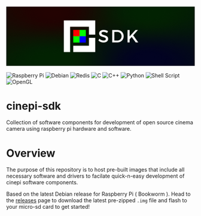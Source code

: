 ![CinePI SDK Banner](docs/cp_sdk_banner.png)

![Raspberry Pi](https://img.shields.io/badge/-RaspberryPi-C51A4A?style=for-the-badge&logo=Raspberry-Pi)
![Debian](https://img.shields.io/badge/Debian-D70A53?style=for-the-badge&logo=debian&logoColor=white)
![Redis](https://img.shields.io/badge/redis-%23DD0031.svg?style=for-the-badge&logo=redis&logoColor=white)
![C](https://img.shields.io/badge/c-%2300599C.svg?style=for-the-badge&logo=c&logoColor=white)
![C++](https://img.shields.io/badge/c++-%2300599C.svg?style=for-the-badge&logo=c%2B%2B&logoColor=white)
![Python](https://img.shields.io/badge/python-3670A0?style=for-the-badge&logo=python&logoColor=ffdd54)
![Shell Script](https://img.shields.io/badge/shell_script-%23121011.svg?style=for-the-badge&logo=gnu-bash&logoColor=white)
![OpenGL](https://img.shields.io/badge/OpenGL-%23FFFFFF.svg?style=for-the-badge&logo=opengl)


# cinepi-sdk
Collection of software components for development of open source cinema camera using raspberry pi hardware and software. 

# Overview
The purpose of this repository is to host pre-built images that include all necessary software and drivers to facilate quick-n-easy development of cinepi software components. 

Based on the latest Debian release for Raspberry Pi ( Bookworm ). Head to the [releases](https://github.com/cinepi/cinepi-sdk/releases) page to download the latest pre-zipped `.img` file and flash to your micro-sd card to get started! 



